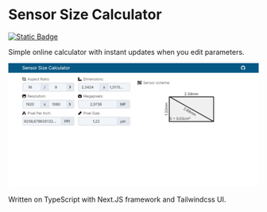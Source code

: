 # Sensor Size Calculator

<a href="https://mvodya.github.io/sensor-size-calculator/"><img alt="Static Badge" src="https://img.shields.io/badge/Open-Online_Calculator-blue?logo=github&link=https%3A%2F%2Fmvodya.github.io%2Fsensor-size-calculator%2F"></a>

Simple online calculator with instant updates when you edit parameters.

![demo](sen_size_calc_demo.png)

Written on TypeScript with Next.JS framework and Tailwindcss UI.

